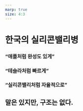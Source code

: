 ```yaml
---
marp: true
size: 4:3
---
```


# 한국의 실리콘밸리병

### “애플처럼 완성도 있게”

### “테슬라처럼 빠르게”

### “실리콘밸리처럼 자율적으로”

## 말은 있지만, 구조는 없다.
